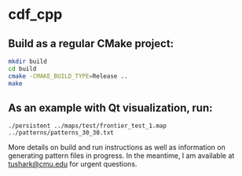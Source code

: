 # cdf_cpp

## Build as a regular CMake project:
```bash
mkdir build
cd build
cmake -CMAKE_BUILD_TYPE=Release ..
make
```

## As an example with Qt visualization, run:
```
./persistent ../maps/test/frontier_test_1.map ../patterns/patterns_30_30.txt
```

More details on build and run instructions as well as information on generating pattern files in progress.
In the meantime, I am available at tushark@cmu.edu for urgent questions.
